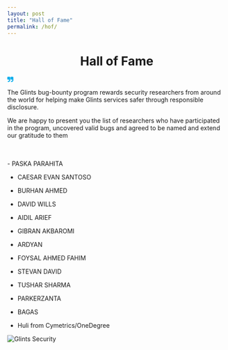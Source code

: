 ```yaml
---
layout: post
title: "Hall of Fame"
permalink: /hof/
---
```


<center> <h1> Hall of Fame </h1></center>

<svg data-testid="icon-svg" class="IconStyle__VerticalCenteredSvg-x7d280-0 iFpcQN" width="1em" height="1em" fill="#0BAEEC" viewBox="0 0 100 100"><path d="M36.0006567,8 C39.3335644,8 42.1673568,9.11355563 44.5002828,11.3404579 C46.8332087,13.5673602 48,16.2715305 48,19.4540136 L48,19.4540136 L48,61.4538046 C48,65.5899878 47.1561012,69.5372698 45.4689604,73.2958596 C43.7816006,77.0546583 41.5001186,80.3052628 38.6256088,83.0499716 C35.7504424,85.7944715 32.3444187,87.9726858 28.4068811,89.5831517 C24.4691245,91.1934088 20.3336921,92 15.999927,92 L15.999927,92 L12.0002189,92 C10.9159567,92 9.97967784,91.6209439 9.18700403,90.8659661 C8.39564369,90.1105705 7.99963515,89.2137079 7.99963515,88.1812293 L7.99963515,88.1812293 L7.99963515,80.5438968 C7.99963515,79.5097466 8.39564369,78.6145557 9.18700403,77.8593689 C9.97902111,77.1041822 10.9161756,76.7253351 12.0002189,76.7253351 L12.0002189,76.7253351 L15.9997081,76.7253351 C20.4170969,76.7253351 24.187606,75.2337682 27.312549,72.2516792 C30.4372731,69.2681274 32.000073,65.669811 32.000073,61.4535956 L32.000073,61.4535956 L32.000073,59.5455685 C32.000073,57.9539091 31.4168962,56.6008836 30.2501049,55.4881638 C29.0833136,54.3748172 27.6663079,53.8177259 26.0001824,53.8177259 L26.0001824,53.8177259 L12.0002189,53.8177259 C8.66709233,53.8177259 5.83308098,52.7035434 3.49949833,50.4768501 C1.16613459,48.2499478 0,45.5459864 0,42.3637123 L0,42.3637123 L0,19.4548494 C0,16.2723663 1.16679132,13.5679871 3.49949833,11.3406669 C5.83329989,9.11376459 8.66643559,8 12.0002189,8 L12.0002189,8 Z M87.9991243,8 C91.3329685,8 94.1663748,9.11376459 96.4991243,11.3406669 C98.8336252,13.5673602 99.9993433,16.2715305 100,19.4540136 L100,19.4540136 L100,61.4538046 C100,65.5899878 99.155648,69.5381056 97.4686953,73.2958596 C95.7823993,77.0538225 93.4995622,80.3052628 90.6243433,83.0499716 C87.7489054,85.7944715 84.3432574,87.9726858 80.4063047,89.5831517 C76.4680385,91.1934088 72.3327496,92 67.9995622,92 L67.9995622,92 L63.9991243,92 C62.915718,92 61.9776708,91.6209439 61.1867338,90.8659661 C60.3949212,90.1105705 59.9984676,89.2137079 59.9984676,88.1812293 L59.9984676,88.1812293 L59.9984676,80.5438968 C59.9984676,79.5097466 60.3949212,78.6145557 61.1867338,77.8593689 C61.9778897,77.1041822 62.915937,76.7253351 63.9991243,76.7253351 L63.9991243,76.7253351 L67.9995622,76.7253351 C72.4174694,76.7253351 76.1871716,75.2337682 79.3119527,72.2516792 C82.4373905,69.2681274 84.0002189,65.669811 84.0002189,61.4535956 L84.0002189,61.4535956 L84.0002189,59.5455685 C84.0002189,57.9539091 83.415718,56.6015105 82.2502189,55.4881638 C81.0836252,54.3748172 79.6654991,53.8177259 77.9993433,53.8177259 L77.9993433,53.8177259 L63.9991243,53.8177259 C60.6654991,53.8177259 57.8320928,52.7035434 55.4991243,50.4768501 C53.1663748,48.2499478 52,45.5459864 52,42.3637123 L52,42.3637123 L52,19.4548494 C52,16.2723663 53.1663748,13.5681961 55.4991243,11.3406669 C57.8320928,9.11376459 60.6652802,8 63.9991243,8 L63.9991243,8 Z"></path></svg>

The Glints bug-bounty program rewards security researchers from around the world for helping make Glints services safer through responsible disclosure.

We are happy to present you the list of researchers who have participated in the program, uncovered valid bugs and agreed to be named and extend our gratitude to them

<br/>
<br/>
-   PASKA PARAHITA

-   CAESAR EVAN SANTOSO

-   BURHAN AHMED

-   DAVID WILLS

-   AIDIL ARIEF

-   GIBRAN AKBAROMI

-   ARDYAN

-   FOYSAL AHMED FAHIM

-   STEVAN DAVID

-   TUSHAR SHARMA

-   PARKERZANTA

-   BAGAS

-   Huli from Cymetrics/OneDegree

<img style="width:10%px;" src="/assets/200w.gif" alt="Glints Security">
